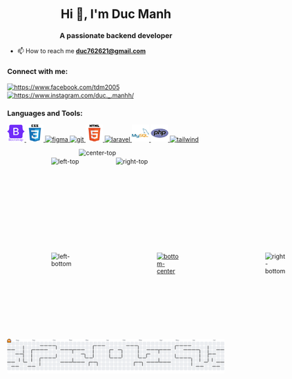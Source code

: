 <h1 align="center">Hi 👋, I'm Duc Manh</h1>
<h3 align="center">A passionate backend developer</h3>

- 📫 How to reach me **duc762621@gmail.com**

<h3 align="left">Connect with me:</h3>
<p align="left">
<a href="https://fb.com/https://www.facebook.com/tdm2005" target="blank"><img align="center" src="https://raw.githubusercontent.com/rahuldkjain/github-profile-readme-generator/master/src/images/icons/Social/facebook.svg" alt="https://www.facebook.com/tdm2005" height="30" width="40" /></a>
<a href="https://instagram.com/https://www.instagram.com/duc._.manhh/" target="blank"><img align="center" src="https://raw.githubusercontent.com/rahuldkjain/github-profile-readme-generator/master/src/images/icons/Social/instagram.svg" alt="https://www.instagram.com/duc._.manhh/" height="30" width="40" /></a>
</p>

<h3 align="left">Languages and Tools:</h3>
<p align="left"> <a href="https://getbootstrap.com" target="_blank" rel="noreferrer"> <img src="https://raw.githubusercontent.com/devicons/devicon/master/icons/bootstrap/bootstrap-plain-wordmark.svg" alt="bootstrap" width="40" height="40"/> </a> <a href="https://www.w3schools.com/css/" target="_blank" rel="noreferrer"> <img src="https://raw.githubusercontent.com/devicons/devicon/master/icons/css3/css3-original-wordmark.svg" alt="css3" width="40" height="40"/> </a> <a href="https://www.figma.com/" target="_blank" rel="noreferrer"> <img src="https://www.vectorlogo.zone/logos/figma/figma-icon.svg" alt="figma" width="40" height="40"/> </a> <a href="https://git-scm.com/" target="_blank" rel="noreferrer"> <img src="https://www.vectorlogo.zone/logos/git-scm/git-scm-icon.svg" alt="git" width="40" height="40"/> </a> <a href="https://www.w3.org/html/" target="_blank" rel="noreferrer"> <img src="https://raw.githubusercontent.com/devicons/devicon/master/icons/html5/html5-original-wordmark.svg" alt="html5" width="40" height="40"/> </a> <a href="https://laravel.com/" target="_blank" rel="noreferrer"> <img src="https://avatars.githubusercontent.com/u/958072?v=4" alt="laravel" width="40" height="40"/> </a> <a href="https://www.mysql.com/" target="_blank" rel="noreferrer"> <img src="https://raw.githubusercontent.com/devicons/devicon/master/icons/mysql/mysql-original-wordmark.svg" alt="mysql" width="40" height="40"/> </a> <a href="https://www.php.net" target="_blank" rel="noreferrer"> <img src="https://raw.githubusercontent.com/devicons/devicon/master/icons/php/php-original.svg" alt="php" width="40" height="40"/> </a> <a href="https://tailwindcss.com/" target="_blank" rel="noreferrer"> <img src="https://www.vectorlogo.zone/logos/tailwindcss/tailwindcss-icon.svg" alt="tailwind" width="40" height="40"/> </a> </p>
<div style="width: 300px; margin: 0 auto; display: flex; flex-wrap: nowrap;">
    <img
    alt="left-top" 
    style="margin-top: 20px;"
    height="200"
    src="https://media2.giphy.com/media/v1.Y2lkPTc5MGI3NjExcnlzeXAyNWhod2cybDRvZHEyaGdlemo1d254eTMyZzdramkyNGQxaiZlcD12MV9pbnRlcm5hbF9naWZfYnlfaWQmY3Q9Zw/7eUfR3hhYgfdFC3sw1/giphy.gif"
  />
  <img
    height="200"
    alt="center-top"
    src="https://media4.giphy.com/media/v1.Y2lkPTc5MGI3NjExcTk1eG14ZmQ1dHlocHRscjZlMnozd2RhOHBvYTdwbHh1cWF0YmluYSZlcD12MV9pbnRlcm5hbF9naWZfYnlfaWQmY3Q9Zw/oKLNQQ6OIeSU8/giphy.gif"
  />
  <img
    alt="right-top"
    style="margin-top: 20px;"
    height="200"
    src="https://media4.giphy.com/media/v1.Y2lkPTc5MGI3NjExNWI0ODE2bTExbWJuYjMydjgxcTkxcGYxZmhvZmxvaGs5MmM2OWF0YyZlcD12MV9pbnRlcm5hbF9naWZfYnlfaWQmY3Q9Zw/3ohjV6G9UwkB190zbq/giphy.gif"
  />
</div>

<div style="padding-top: 20px; width: 300px; margin: 0 auto; display: flex; flex-wrap: nowrap; gap: 198px;">
    <img
    alt="left-bottom"
    height="200"
    src="https://media2.giphy.com/media/v1.Y2lkPTc5MGI3NjExd3J6bGtiamxmdGZrZGN5cDY2Z3g3d2NzOHEwejc0ZDVxeWJobXNsayZlcD12MV9pbnRlcm5hbF9naWZfYnlfaWQmY3Q9Zw/TLOl2tSYNSZM0KnpcE/giphy.gif"
  />
    <a href="https://www.facebook.com/tdm2005">
       <img
    alt="bottom-center"
    height="200" width="370"
    src="https://media4.giphy.com/media/v1.Y2lkPTc5MGI3NjExMWkxajNkancydG1uN3A4N3R4YWExOGZ0ZjhpZjltZzUwbXNkMGI3eiZlcD12MV9pbnRlcm5hbF9naWZfYnlfaWQmY3Q9Zw/ZOGCyj0NW28gg/giphy.gif"
  />
        </a>
  <img
  alt="right-bottom"
  height="200"
  src="https://media3.giphy.com/media/v1.Y2lkPTc5MGI3NjExYnpwMmt6NXBiaHJpZ2JoMjA1aGpjb2JkM2FpOG12emNveG0wMzdjYiZlcD12MV9pbnRlcm5hbF9naWZfYnlfaWQmY3Q9Zw/Id71NFYfSBOKv2IexE/giphy.gif"
/>
</div>



<picture>
  <source media="(prefers-color-scheme: dark)" srcset="https://raw.githubusercontent.com/DucMatt07/DucMatt07/output/pacman-contribution-graph-dark.svg">
  <source media="(prefers-color-scheme: light)" srcset="https://raw.githubusercontent.com/DucMatt07/DucMatt07/output/pacman-contribution-graph.svg">
  <img alt="pacman contribution graph" src="https://raw.githubusercontent.com/DucMatt07/DucMatt07/output/pacman-contribution-graph.svg">
</picture>

